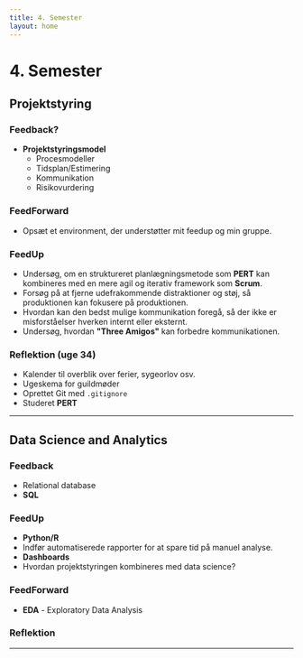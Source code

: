 ```yaml
---
title: 4. Semester
layout: home
---
```

<link rel="stylesheet" href="/assets/css/style.css" />

# 4. Semester

## Projektstyring

### Feedback?
- **Projektstyringsmodel**
  - Procesmodeller
  - Tidsplan/Estimering
  - Kommunikation
  - Risikovurdering

### FeedForward
- Opsæt et environment, der understøtter mit feedup og min gruppe.

### FeedUp
- Undersøg, om en struktureret planlægningsmetode som **PERT** kan kombineres med en mere agil og iterativ framework som **Scrum**.
- Forsøg på at fjerne udefrakommende distraktioner og støj, så produktionen kan fokusere på produktionen.
- Hvordan kan den bedst mulige kommunikation foregå, så der ikke er misforståelser hverken internt eller eksternt.
- Undersøg, hvordan **"Three Amigos"** kan forbedre kommunikationen.

### Reflektion (uge 34)
- Kalender til overblik over ferier, sygeorlov osv.
- Ugeskema for guildmøder
- Oprettet Git med `.gitignore`
- Studeret **PERT**

---

## Data Science and Analytics

### Feedback
- Relational database
- **SQL**

### FeedUp
- **Python/R**
- Indfør automatiserede rapporter for at spare tid på manuel analyse.
- **Dashboards**
- Hvordan projektstyringen kombineres med data science?

### FeedForward
- **EDA** - Exploratory Data Analysis

### Reflektion
---
